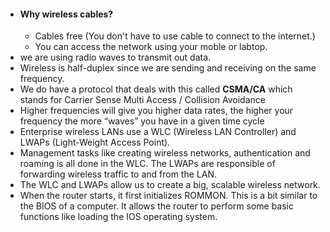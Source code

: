 - #### Why wireless cables?
	- Cables free (You don't have to use cable to connect to the internet.)
	- You can access the network using your moble or labtop.
- we are using radio waves to transmit out data.
- Wireless is half-duplex since we are sending and receiving on the same frequency.
- We do have a protocol that deals with this called **CSMA/CA** which stands for Carrier Sense Multi Access / Collision Avoidance
- Higher frequencies will give you higher data rates, the higher your frequency the more “waves” you have in a given time cycle
- Enterprise wireless LANs use a WLC (Wireless LAN Controller) and LWAPs (Light-Weight Access Point).
- Management tasks like creating wireless networks, authentication and roaming is all done in the WLC. The LWAPs are responsible of forwarding wireless traffic to and from the LAN.
- The WLC and LWAPs allow us to create a big, scalable wireless network.
- When the router starts, it first initializes ROMMON. This is a bit similar to the BIOS of a computer. It allows the router to perform some basic functions like loading the IOS operating system.